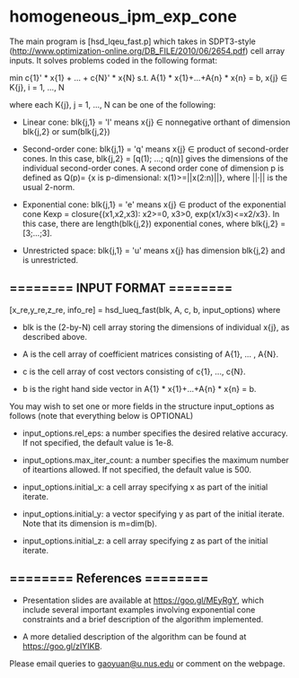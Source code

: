 # homogeneous_ipm_exp_cone

The main program is [hsd_lqeu_fast.p] which takes in SDPT3-style (http://www.optimization-online.org/DB_FILE/2010/06/2654.pdf) cell array inputs. It solves problems coded in the following format:

min c{1}' * x{1} + ... + c{N}' * x{N} s.t. A{1} * x{1}+...+A{n} * x{n} = b, x{j} ∈ K{j}, i = 1, ..., N

 where each K{j}, j = 1, ..., N can be one of the following:

 - Linear cone: blk{j,1} = 'l' means x{j} ∈ nonnegative orthant of dimension blk{j,2} or sum(blk{j,2})
  
 - Second-order cone: blk{j,1} = 'q' means x{j} ∈ product of second-order cones. In this case, blk{j,2} = [q(1); ...; q(n)] gives the dimensions of the individual second-order cones. A second order cone of dimension p is defined as Q(p)= {x is p-dimensional: x(1)>=||x(2:n)||}, where ||·|| is the usual 2-norm.

 - Exponential cone: blk{j,1} = 'e' means x{j} ∈ product of the exponential cone Kexp = closure{(x1,x2,x3): x2>=0, x3>0, exp(x1/x3)<=x2/x3}. In this case, there are length(blk{j,2}) exponential cones, where blk{j,2} = [3;...;3].

 - Unrestricted space: blk{j,1} = 'u' means x{j} has dimension blk{j,2} and is unrestricted.


## ======== INPUT FORMAT ======== ##

[x_re,y_re,z_re, info_re] = hsd_lueq_fast(blk, A, c, b, input_options) where

 - blk is the (2-by-N) cell array storing the dimensions of individual x{j}, as described above.

 - A is the cell array of coefficient matrices consisting of A{1}, ... , A{N}.

 - c is the cell array of cost vectors consisting of c{1}, ..., c{N}.

 - b is the right hand side vector in A{1} * x{1}+...+A{n} * x{n} = b. 

You may wish to set one or more fields in the structure input_options as follows (note that everything below is OPTIONAL)

 - input_options.rel_eps: a number specifies the desired relative accuracy. If not specified, the default value is 1e-8.

 - input_options.max_iter_count: a number specifies the maximum number of iteartions allowed. If not specified, the default value is 500.

 - input_options.initial_x: a cell array specifying x as part of the initial iterate.

 - input_options.initial_y: a vector specifying y as part of the initial iterate. Note that its dimension is m=dim(b).

 - input_options.initial_z: a cell array specifying z as part of the initial iterate.

## ======== References ======== ##

- Presentation slides are available at https://goo.gl/MEyRgY, which include several important examples involving exponential cone constraints and a brief description of the algorithm implemented.

- A more detalied description of the algorithm can be found at https://goo.gl/zIYIKB.

Please email queries to gaoyuan@u.nus.edu or comment on the webpage.
